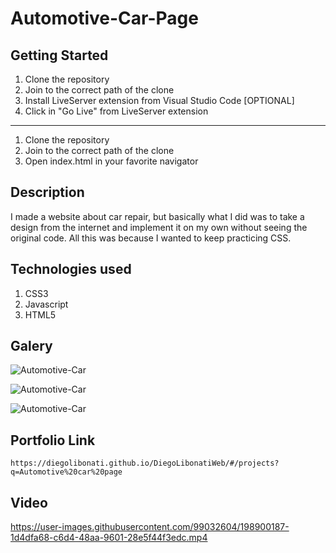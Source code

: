 # Automotive-Car-Page

## Getting Started

1. Clone the repository
2. Join to the correct path of the clone
3. Install LiveServer extension from Visual Studio Code [OPTIONAL]
4. Click in "Go Live" from LiveServer extension

---

1. Clone the repository
2. Join to the correct path of the clone
3. Open index.html in your favorite navigator

## Description

I made a website about car repair, but basically what I did was to take a design from the internet and implement it on my own without seeing the original code. All this was because I wanted to keep practicing CSS.

## Technologies used

1. CSS3
2. Javascript
3. HTML5

## Galery

![Automotive-Car](https://raw.githubusercontent.com/DiegoLibonati/DiegoLibonatiWeb/main/data/projects/Css/Imagenes/automotive-0.jpg)

![Automotive-Car](https://raw.githubusercontent.com/DiegoLibonati/DiegoLibonatiWeb/main/data/projects/Css/Imagenes/automotive-1.jpg)

![Automotive-Car](https://raw.githubusercontent.com/DiegoLibonati/DiegoLibonatiWeb/main/data/projects/Css/Imagenes/automotive-2.jpg)

## Portfolio Link

`https://diegolibonati.github.io/DiegoLibonatiWeb/#/projects?q=Automotive%20car%20page`

## Video


https://user-images.githubusercontent.com/99032604/198900187-1d4dfa68-c6d4-48aa-9601-28e5f44f3edc.mp4

